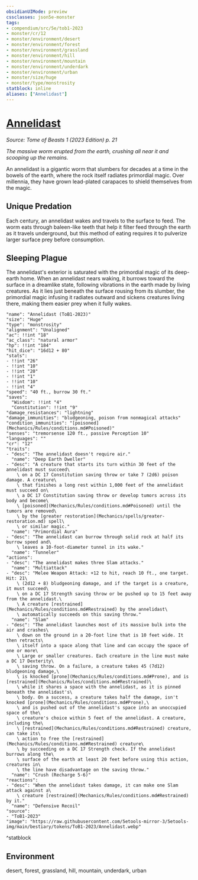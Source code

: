 ```yaml
---
obsidianUIMode: preview
cssclasses: json5e-monster
tags:
- compendium/src/5e/tob1-2023
- monster/cr/12
- monster/environment/desert
- monster/environment/forest
- monster/environment/grassland
- monster/environment/hill
- monster/environment/mountain
- monster/environment/underdark
- monster/environment/urban
- monster/size/huge
- monster/type/monstrosity
statblock: inline
aliases: ["Annelidast"]
---
```

# [Annelidast](Mechanics\bestiary\monstrosity/annelidast-tob1-2023.md)
*Source: Tome of Beasts 1 (2023 Edition) p. 21*  

*The massive worm erupted from the earth, crushing all near it and scooping up the remains.*

An annelidast is a gigantic worm that slumbers for decades at a time in the bowels of the earth, where the rock itself radiates primordial magic. Over millennia, they have grown lead-plated carapaces to shield themselves from the magic.

## Unique Predation

Each century, an annelidast wakes and travels to the surface to feed. The worm eats through baleen-like teeth that help it filter feed through the earth as it travels underground, but this method of eating requires it to pulverize larger surface prey before consumption.

## Sleeping Plague

The annelidast's exterior is saturated with the primordial magic of its deep-earth home. When an annelidast nears waking, it burrows toward the surface in a dreamlike state, following vibrations in the earth made by living creatures. As it lies just beneath the surface rousing from its slumber, the primordial magic infusing it radiates outward and sickens creatures living there, making them easier prey when it fully wakes.

```statblock
"name": "Annelidast (ToB1-2023)"
"size": "Huge"
"type": "monstrosity"
"alignment": "Unaligned"
"ac": !!int "18"
"ac_class": "natural armor"
"hp": !!int "184"
"hit_dice": "16d12 + 80"
"stats":
- !!int "26"
- !!int "10"
- !!int "20"
- !!int "1"
- !!int "10"
- !!int "4"
"speed": "40 ft., burrow 30 ft."
"saves":
  "Wisdom": !!int "4"
  "Constitution": !!int "9"
"damage_resistances": "lightning"
"damage_immunities": "bludgeoning, poison from nonmagical attacks"
"condition_immunities": "[poisoned](Mechanics/Rules/conditions.md#Poisoned)"
"senses": "tremorsense 120 ft., passive Perception 10"
"languages": ""
"cr": "12"
"traits":
- "desc": "The annelidast doesn't require air."
  "name": "Deep Earth Dweller"
- "desc": "A creature that starts its turn within 30 feet of the annelidast must succeed\
    \ on a DC 17 Constitution saving throw or take 7 (2d6) poison damage. A creature\
    \ that finishes a long rest within 1,000 feet of the annelidast must succeed on\
    \ a DC 17 Constitution saving throw or develop tumors across its body and become\
    \ [poisoned](Mechanics/Rules/conditions.md#Poisoned) until the tumors are removed\
    \ by the [greater restoration](Mechanics/spells/greater-restoration.md) spell\
    \ or similar magic."
  "name": "Primordial Aura"
- "desc": "The annelidast can burrow through solid rock at half its burrow speed and\
    \ leaves a 10-foot-diameter tunnel in its wake."
  "name": "Tunneler"
"actions":
- "desc": "The annelidast makes three Slam attacks."
  "name": "Multiattack"
- "desc": "Melee Weapon Attack: +12 to hit, reach 10 ft., one target. Hit: 21\
    \ (2d12 + 8) bludgeoning damage, and if the target is a creature, it must succeed\
    \ on a DC 17 Strength saving throw or be pushed up to 15 feet away from the annelidast.\
    \ A creature [restrained](Mechanics/Rules/conditions.md#Restrained) by the annelidast\
    \ automatically succeeds on this saving throw."
  "name": "Slam"
- "desc": "The annelidast launches most of its massive bulk into the air and crashes\
    \ down on the ground in a 20-foot line that is 10 feet wide. It then retracts\
    \ itself into a space along that line and can occupy the space of one or more\
    \ Large or smaller creatures. Each creature in the line must make a DC 17 Dexterity\
    \ saving throw. On a failure, a creature takes 45 (7d12) bludgeoning damage,\
    \ is knocked [prone](Mechanics/Rules/conditions.md#Prone), and is [restrained](Mechanics/Rules/conditions.md#Restrained)\
    \ while it shares a space with the annelidast, as it is pinned beneath the annelidast's\
    \ body. On a success, a creature takes half the damage, isn't knocked [prone](Mechanics/Rules/conditions.md#Prone),\
    \ and is pushed out of the annelidast's space into an unoccupied space of the\
    \ creature's choice within 5 feet of the annelidast. A creature, including the\
    \ [restrained](Mechanics/Rules/conditions.md#Restrained) creature, can take its\
    \ action to free the [restrained](Mechanics/Rules/conditions.md#Restrained) creature\
    \ by succeeding on a DC 17 Strength check. If the annelidast burrows along the\
    \ surface of the earth at least 20 feet before using this action, creatures in\
    \ the line have disadvantage on the saving throw."
  "name": "Crush (Recharge 5-6)"
"reactions":
- "desc": "When the annelidast takes damage, it can make one Slam attack against a\
    \ creature [restrained](Mechanics/Rules/conditions.md#Restrained) by it."
  "name": "Defensive Recoil"
"source":
- "ToB1-2023"
"image": "https://raw.githubusercontent.com/5etools-mirror-3/5etools-img/main/bestiary/tokens/ToB1-2023/Annelidast.webp"
```
^statblock

## Environment

desert, forest, grassland, hill, mountain, underdark, urban